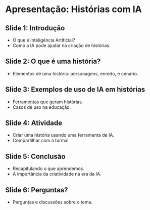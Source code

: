 # Apresentação: Histórias com IA

## Slide 1: Introdução
- O que é Inteligência Artificial?
- Como a IA pode ajudar na criação de histórias.

## Slide 2: O que é uma história?
- Elementos de uma história: personagens, enredo, e cenário.

## Slide 3: Exemplos de uso de IA em histórias
- Ferramentas que geram histórias.
- Casos de uso na educação.

## Slide 4: Atividade
- Criar uma história usando uma ferramenta de IA.
- Compartilhar com a turma!

## Slide 5: Conclusão
- Recapitulando o que aprendemos.
- A importância da criatividade na era da IA.

## Slide 6: Perguntas?
- Perguntas e discussões sobre o tema.